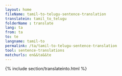 ```yaml
---
layout: home
fileName: tamil-to-telugu-sentence-translation
translatein: tamil_to_telugu
folderName : translate
lang: ta
from: ta
to: te
langname: tamil-to
permalink: /ta/tamil-to-telugu-sentence-translation
tool: sentence-translations
matchurls: en&&ta&&te
---
```

{% include section/translateinto.html %}
